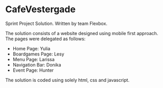 # CafeVestergade
Sprint Project Solution. Written by team Flexbox.

The solution consists of a website designed using mobile first approach.
The pages were delegated as follows:

- Home Page: Yulia
- Boardgames Page: Lesy
- Menu Page: Larissa
- Navigation Bar: Donika
- Event Page: Hunter

The solution is coded using solely html, css and javascript.
